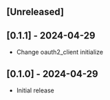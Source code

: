 ## [Unreleased]

## [0.1.1] - 2024-04-29

- Change oauth2_client initialize


## [0.1.0] - 2024-04-29

- Initial release
